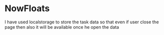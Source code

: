 # NowFloats

I have used localstorage to store the task data so that even if user close the page then also it will be available once he open the data
